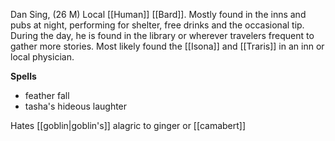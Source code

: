 Dan Sing, (26 M) Local [[Human]] [[Bard]]. Mostly found in the inns and pubs at night, performing for shelter, free drinks and the occasional tip. During the day, he is found in the library or wherever travelers frequent to gather more stories. Most likely found the [[Isona]] and [[Traris]] in an inn or local physician.

**Spells**

- feather fall
- tasha's hideous laughter

Hates [[goblin|goblin's]]
alagric to ginger or [[camabert]]